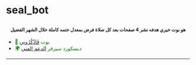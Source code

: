 # seal_bot
<span style="font-size: 0.80rem; display: flex; align-items: center; justify-content: center;">هو بوت خيري هدفه نشر 4 صفحات بعد كل صلاة فرض بمعدل ختمه كاملة خلال الشهر الفضيل</span>
---

- <span style="color: green"> 🕋 بوت [فَاذْكُرُونِي](https://discord.com/oauth2/authorize?client_id=728782652454469662&permissions=8&scope=bot%20applications.commands) </span>
- <span style="color: green"> 🌍 ديسكورد سيرفر [الدعم الفني](https://discord.gg/EpZJwpSgka)
---
